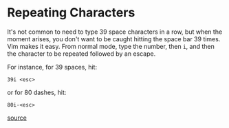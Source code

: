 # Repeating Characters

It's not common to need to type 39 space characters in a row, but when the
moment arises, you don't want to be caught hitting the space bar 39 times.
Vim makes it easy. From normal mode, type the number, then `i`, and then the
character to be repeated followed by an escape.

For instance, for 39 spaces, hit:

```
39i <esc>
```

or for 80 dashes, hit:

```
80i-<esc>
```
[source](https://github.com/jbranchaud/til/blob/master/vim/repeating-characters.md)
